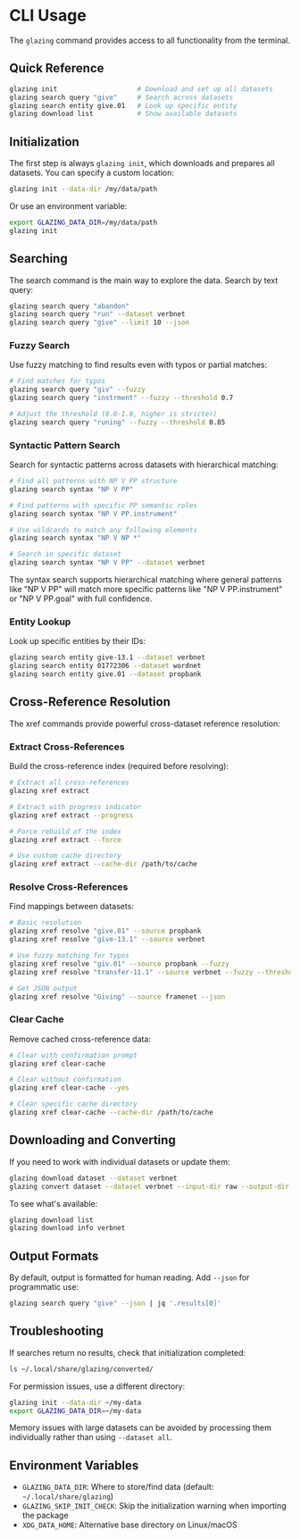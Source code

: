 # CLI Usage

The `glazing` command provides access to all functionality from the terminal.

## Quick Reference

```bash
glazing init                    # Download and set up all datasets
glazing search query "give"     # Search across datasets
glazing search entity give.01   # Look up specific entity
glazing download list           # Show available datasets
```

## Initialization

The first step is always `glazing init`, which downloads and prepares all datasets. You can specify a custom location:

```bash
glazing init --data-dir /my/data/path
```

Or use an environment variable:

```bash
export GLAZING_DATA_DIR=/my/data/path
glazing init
```

## Searching

The search command is the main way to explore the data. Search by text query:

```bash
glazing search query "abandon"
glazing search query "run" --dataset verbnet
glazing search query "give" --limit 10 --json
```

### Fuzzy Search

Use fuzzy matching to find results even with typos or partial matches:

```bash
# Find matches for typos
glazing search query "giv" --fuzzy
glazing search query "instrment" --fuzzy --threshold 0.7

# Adjust the threshold (0.0-1.0, higher is stricter)
glazing search query "runing" --fuzzy --threshold 0.85
```

### Syntactic Pattern Search

Search for syntactic patterns across datasets with hierarchical matching:

```bash
# Find all patterns with NP V PP structure
glazing search syntax "NP V PP"

# Find patterns with specific PP semantic roles
glazing search syntax "NP V PP.instrument"

# Use wildcards to match any following elements
glazing search syntax "NP V NP *"

# Search in specific dataset
glazing search syntax "NP V PP" --dataset verbnet
```

The syntax search supports hierarchical matching where general patterns like "NP V PP" will match more specific patterns like "NP V PP.instrument" or "NP V PP.goal" with full confidence.

### Entity Lookup

Look up specific entities by their IDs:

```bash
glazing search entity give-13.1 --dataset verbnet
glazing search entity 01772306 --dataset wordnet
glazing search entity give.01 --dataset propbank
```

## Cross-Reference Resolution

The xref commands provide powerful cross-dataset reference resolution:

### Extract Cross-References

Build the cross-reference index (required before resolving):

```bash
# Extract all cross-references
glazing xref extract

# Extract with progress indicator
glazing xref extract --progress

# Force rebuild of the index
glazing xref extract --force

# Use custom cache directory
glazing xref extract --cache-dir /path/to/cache
```

### Resolve Cross-References

Find mappings between datasets:

```bash
# Basic resolution
glazing xref resolve "give.01" --source propbank
glazing xref resolve "give-13.1" --source verbnet

# Use fuzzy matching for typos
glazing xref resolve "giv.01" --source propbank --fuzzy
glazing xref resolve "transfer-11.1" --source verbnet --fuzzy --threshold 0.8

# Get JSON output
glazing xref resolve "Giving" --source framenet --json
```

### Clear Cache

Remove cached cross-reference data:

```bash
# Clear with confirmation prompt
glazing xref clear-cache

# Clear without confirmation
glazing xref clear-cache --yes

# Clear specific cache directory
glazing xref clear-cache --cache-dir /path/to/cache
```

## Downloading and Converting

If you need to work with individual datasets or update them:

```bash
glazing download dataset --dataset verbnet
glazing convert dataset --dataset verbnet --input-dir raw --output-dir converted
```

To see what's available:

```bash
glazing download list
glazing download info verbnet
```

## Output Formats

By default, output is formatted for human reading. Add `--json` for programmatic use:

```bash
glazing search query "give" --json | jq '.results[0]'
```

## Troubleshooting

If searches return no results, check that initialization completed:

```bash
ls ~/.local/share/glazing/converted/
```

For permission issues, use a different directory:

```bash
glazing init --data-dir ~/my-data
export GLAZING_DATA_DIR=~/my-data
```

Memory issues with large datasets can be avoided by processing them individually rather than using `--dataset all`.

## Environment Variables

- `GLAZING_DATA_DIR`: Where to store/find data (default: `~/.local/share/glazing`)
- `GLAZING_SKIP_INIT_CHECK`: Skip the initialization warning when importing the package
- `XDG_DATA_HOME`: Alternative base directory on Linux/macOS
